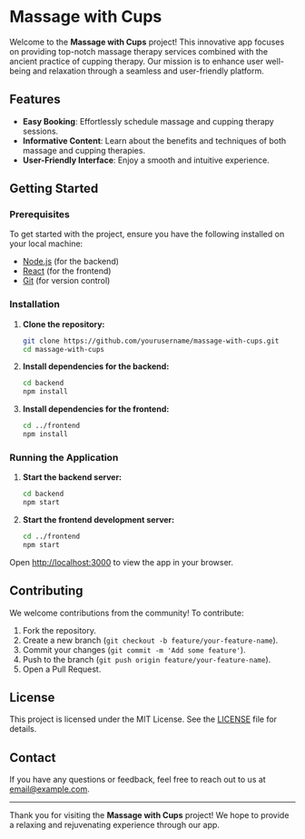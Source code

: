 # Massage with Cups

Welcome to the **Massage with Cups** project! This innovative app focuses on providing top-notch massage therapy services combined with the ancient practice of cupping therapy. Our mission is to enhance user well-being and relaxation through a seamless and user-friendly platform.

## Features

- **Easy Booking**: Effortlessly schedule massage and cupping therapy sessions.
- **Informative Content**: Learn about the benefits and techniques of both massage and cupping therapies.
- **User-Friendly Interface**: Enjoy a smooth and intuitive experience.

## Getting Started

### Prerequisites

To get started with the project, ensure you have the following installed on your local machine:

- [Node.js](https://nodejs.org/) (for the backend)
- [React](https://reactjs.org/) (for the frontend)
- [Git](https://git-scm.com/) (for version control)

### Installation

1. **Clone the repository:**

    ```bash
    git clone https://github.com/yourusername/massage-with-cups.git
    cd massage-with-cups
    ```

2. **Install dependencies for the backend:**

    ```bash
    cd backend
    npm install
    ```

3. **Install dependencies for the frontend:**

    ```bash
    cd ../frontend
    npm install
    ```

### Running the Application

1. **Start the backend server:**

    ```bash
    cd backend
    npm start
    ```

2. **Start the frontend development server:**

    ```bash
    cd ../frontend
    npm start
    ```

Open [http://localhost:3000](http://localhost:3000) to view the app in your browser.

## Contributing

We welcome contributions from the community! To contribute:

1. Fork the repository.
2. Create a new branch (`git checkout -b feature/your-feature-name`).
3. Commit your changes (`git commit -m 'Add some feature'`).
4. Push to the branch (`git push origin feature/your-feature-name`).
5. Open a Pull Request.

## License

This project is licensed under the MIT License. See the [LICENSE](LICENSE) file for details.

## Contact

If you have any questions or feedback, feel free to reach out to us at [email@example.com](mailto:email@example.com).

---

Thank you for visiting the **Massage with Cups** project! We hope to provide a relaxing and rejuvenating experience through our app.
